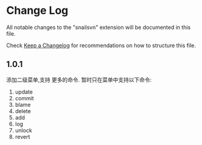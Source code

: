 # Change Log

All notable changes to the "snailsvn" extension will be documented in this file.

Check [Keep a Changelog](http://keepachangelog.com/) for recommendations on how to structure this file.

## 1.0.1
添加二级菜单,支持 更多的命令. 暂时只在菜单中支持以下命令:
  1. update
  2. commit
  3. blame
  4. delete
  5. add
  6. log
  7. unlock
  8. revert

